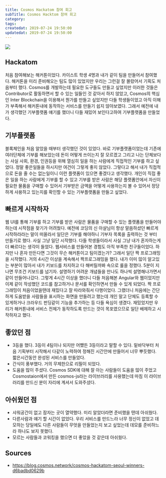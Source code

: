 ```yaml
---
title: Cosmos Hackatom 참여 회고
subTitle: Cosmos Hacktom 참여 회고
category: 
tags: 
createdat: 2019-07-24 19:50:00
updatedat: 2019-07-24 19:50:00
---
```


![](https://user-images.githubusercontent.com/14071105/61802944-45aa4b00-ae6c-11e9-83eb-8a6b23e01f46.JPG)

## Hackatom

처음 참여해보는 해커톤이었다. 카이스트 학생 4명과 내가 같이 팀을 만들어서
참여했다. 해커톤을 미리 준비해오는 팀도 많이 있었지만 우리는 그런걸 잘 몰랐어서
기획도 처음부터 했다. Cosmos를 개발하는데 필요한 도구들도 만들고 싶었지만 이러한
것들은 Contributor로 활동하면서 할 수 있는 일들인 것 같아서 하지 않았고,
Cosmos의 핵심인 Inter Blockchain을 이용해서 뭔가를 만들고 싶었지만 다들
학생들이었고 아직 이해가 부족해서 해커톤내에 동작하는 서비스를 만들기 쉽지
않아보였다. 그래서 예전에 내가 생각했던 기부플랫폼 얘기를 했더니 다들 재밌어
보인다고하여 기부플랫폼을 만들었다.

## 기부플랫폼

블록체인을 처음 알았을 때부터 생각했던 것이 있었다. 바로 기부플랫폼이었는데
기존에 여러단체에 기부를 해보았는데 돈이 어떻게 쓰이는지 잘 모르겠고 그리고
나는 단체보다는 사실 사회, 환경, 인권등을 위해 열심히 일을 하는 사람에게
직접적인 기부를 하고 싶었다. 정말 좋은일들을 하시지만 여건이 그렇게 좋지
않았다. 그렇다고 해서 내가 직접적으로 돈을 줄 수는 없는일이니 이런 플랫폼이
있으면 좋겠다고 생각했다. 개인이 직접 좋은 일을 하는 사람에게 기부를 할 수 있고
기부를 받은 사람은 해당 플랫폼안에서 자신이 필요한 물품을 구매할 수 있어서
기부받은 금액을 어떻게 사용하는지 볼 수 있어서 정당하게 사용하고 있는지를
확인할 수 있는 기부플랫폼을 만들고 싶었다.

## 빠르게 시작하자

웹 UI를 통해 기부를 하고 기부를 받은 사람은 물품을 구매할 수 있는 플랫폼을
만들어야하는데 시작점을 찾기가 어려웠다. 예전에 코딩의 신 아샬님이 항상
말씀하셨던 빠르게 시작하라라는 말이 떠올라서 일단은 기부를 해야하니 기부자
목록을 출력하는 것 부터 만들기로 했다. 사실 그냥 일단 시작했다. 다들
학생들이라서 사실 그냥 내가 혼자하는게 더 빠르다는 생각이 들었다. 웹서비스를
만들어본 경험도 아직 부족한 친구들이었다. 하지만 나 혼자 만든다면 그것이 무슨
해커톤이고 팀이겠는가? 그래서 일단 짝 프로그래밍을 시작했다. 거의 4시간 이상을
계속해서 짝프로그래밍을 했다. 내가 이미 많이 알고있는 부분이 많아서 내가
키보드를 차지하고 다 해버릴까봐 속으로 룰을 정했다. 5분이 지나면 무조건
키보드를 넘기자. 설명하기 어려운 개념들을 만나도 하나씩 설명해나가면서 같이
만들어나갔다. 그렇게 4시간 이상을 했더니 다들 처음해본 Angular와 웹이었지만
이제 같이 작성했던 코드를 참고하거나 문서를 확인하면서 만들 수 있게 되었다.
짝 프로그래밍이 처음이었을탠데 재밌다고 잘 따라와줘서 다행이었다.
그랬더니 처음에는 간단하게 도움받을 사람들을 표시하는 화면을 만들려고 했는데
개인 말고 단체도 등록할 수 있게하거나 크라우드 펀딩같이 기능을 추가하는 등 다들
욕심이 생겼다. 재밌었지만 우리가 해커톤내에 서비스 전체가 동작하도록 만드는 것이 
목포였으므로 일단 배제하고 시작하자고 했다.

## 좋았던 점

* 3등을 했다. 3등이 4팀이나 되지만 어쨌든 3등이라고 말할 수 있다. 밑바닥부터
  처음 기획부터 시작해서 다같이 노력하여 정해진 시간안에 만들어서 너무
  뿌듯했다. 짧은시간동안 완성된 서비스를 만들었다.
* 간식이 풍부했다. 거의 무제한으로 리필이 되었다.
* 도움을 많이 주셨다. Cosmos SDK에 대해 잘 아는 사람들이 도움을 많이 주었고
  Cosmostaion에서 만든 cosmos-js라는 라이브러리를 사용했는데 마침 이
  라이브러리를 만드신 분이 자리에 계셔서 도와주셨다.

## 아쉬웠던 점

* 샤워공간이 없고 잠자는 곳이 열약했다. 미리 알았더라면 준비했을 탠데 아쉬웠다.
* 다른사람과 얘기 할 시간이 없었다. 우리 서비스를 만드느라 너무 정신이 없었고
  데모하는 당일에도 다른 사람들이 무엇을 만들었는지 보고 싶었는데 데모를
  준비하느라 하나도 보지 못했다.
* 모르는 사람들과 코워킹을 했으면 더 좋았을 것 같은데 아쉬웠다.

## Sources

* <https://blog.cosmos.network/cosmos-hackatom-seoul-winners-d6badbd0629b>
